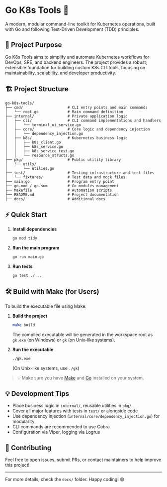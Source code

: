 # Go K8s Tools 🚀

A modern, modular command-line toolkit for Kubernetes operations, built with Go and following Test-Driven Development (TDD) principles.

## 🎯 Project Purpose

Go K8s Tools aims to simplify and automate Kubernetes workflows for DevOps, SRE, and backend engineers. The project provides a robust, extensible foundation for building custom K8s CLI tools, focusing on maintainability, scalability, and developer productivity.

## 🏗️ Project Structure

```
go-k8s-tools/
├── cmd/                    # CLI entry points and main commands
│   └── root.go             # Main command definition
├── internal/               # Private application logic
│   ├── cli/                # CLI command implementations and handlers
│   │   └── terminal_ui_service.go
│   ├── core/               # Core logic and dependency injection
│   │   └── dependency_injection.go
│   ├── k8s/                # Kubernetes business logic
│   │   ├── k8s_client.go
│   │   ├── k8s_service.go
│   │   ├── k8s_service_test.go
│   │   └── resource_structs.go
├── pkg/                    # Public utility library
│   └── utils/
│       └── utilies.go
├── test/                   # Testing infrastructure and test files
│   └── fixtures/           # Test data and mock files
├── main.go                 # Program entry point
├── go.mod / go.sum         # Go modules management
├── Makefile                # Automation scripts
├── README.md               # Project documentation
├── docs/                   # Additional docs
```

## ⚡️ Quick Start

1. **Install dependencies**
   ```bash
   go mod tidy
   ```
2. **Run the main program**
   ```bash
   go run main.go
   ```
3. **Run tests**
   ```bash
   go test ./...
   ```

## 🛠️ Build with Make (for Users)

To build the executable file using Make:

1. **Build the project**
   ```bash
   make build
   ```
   The compiled executable will be generated in the workspace root as `gk.exe` (on Windows) or `gk` (on Unix-like systems).

2. **Run the executable**
   ```bash
   ./gk.exe
   ```
   (On Unix-like systems, use `./gk`)

> 💡 Make sure you have [Make](https://www.gnu.org/software/make/) and [Go](https://go.dev/doc/install) installed on your system.

## 💡 Development Tips

- Place business logic in `internal/`, reusable utilities in `pkg/`
- Cover all major features with tests in `test/` or alongside code
- Use dependency injection (`internal/core/dependency_injection.go`) for modularity
- CLI commands are recommended to use Cobra
- Configuration via Viper, logging via Logrus

## 🤝 Contributing

Feel free to open issues, submit PRs, or contact maintainers to help improve this project!

---

For more details, check the `docs/` folder. Happy coding! 😄
